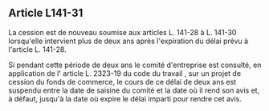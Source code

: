 Article L141-31
----
La cession est de nouveau soumise aux articles L. 141-28 à L. 141-30 lorsqu'elle
intervient plus de deux ans après l'expiration du délai prévu à l'article L.
141-28.

Si pendant cette période de deux ans le comité d'entreprise est consulté, en
application de l' article L. 2323-19 du code du travail , sur un projet de
cession du fonds de commerce, le cours de ce délai de deux ans est suspendu
entre la date de saisine du comité et la date où il rend son avis et, à défaut,
jusqu'à la date où expire le délai imparti pour rendre cet avis.
